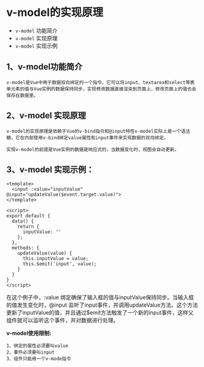 # v-model的实现原理
* `v-model` 功能简介
* `v-model` 实现原理
* `v-model` 实现示例

## 1、v-model功能简介
```
v-model是Vue中用于数据双向绑定的一个指令，它可以将input、textarea和select等表单元素的值与Vue实例的数据保持同步，实现修改数据直接渲染到页面上，修改页面上的值也会保存在数据里。
```

## 2、v-model 实现原理
```
v-model的实现原理是依赖于Vue的v-bind指令和@input特性v-model实际上是一个语法糖，它在内部使用v-bind绑定value属性和input事件来实现数据的双向绑定。

实现v-model的前提是Vue实例的数据是响应式的，当数据变化时，视图会自动更新。
```

## 3、v-model 实现示例：
```
<template>
  <input :value="inputValue" @input="updateValue($event.target.value)">
</template>
 
<script>
export default {
  data() {
    return {
      inputValue: ''
    };
  },
  methods: {
    updateValue(value) {
      this.inputValue = value;
      this.$emit('input', value);
    }
  }
}
</script>
```

在这个例子中，:value 绑定确保了输入框的值与inputValue保持同步。当输入框的值发生变化时，@input 监听了input事件，并调用updateValue方法。这个方法更新了inputValue的值，并且通过$emit方法触发了一个新的input事件，这样父组件就可以监听这个事件，并对数据进行处理。

**v-model使用限制:**
```
1、绑定的属性必须要叫value
2、事件必须要叫input
3、组件只能用一个v-mode指令
```
